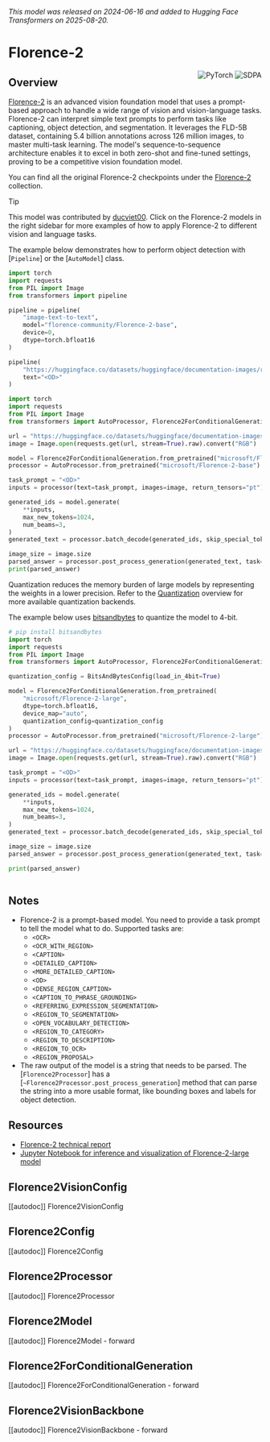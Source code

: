 <!--Copyright 2025 The HuggingFace Team. All rights reserved.

Licensed under the Apache License, Version 2.0 (the "License"); you may not use this file except in compliance with
the License. You may obtain a copy of the License at

http://www.apache.org/licenses/LICENSE-2.0

Unless required by applicable law or agreed to in writing, software distributed under the License is distributed on
an "AS IS" BASIS, WITHOUT WARRANTIES OR CONDITIONS OF ANY KIND, either express or implied. See the License for the
specific language governing permissions and limitations under the License.

⚠️ Note that this file is in Markdown but contain specific syntax for our doc-builder (similar to MDX) that may not be
rendered properly in your Markdown viewer.

-->
*This model was released on 2024-06-16 and added to Hugging Face Transformers on 2025-08-20.*

# Florence-2

<div style="float: right;">
    <div class="flex flex-wrap space-x-1">
        <img alt="PyTorch" src="https://img.shields.io/badge/PyTorch-DE3412?style=flat&logo=pytorch&logoColor=white">
        <img alt="SDPA" src="https://img.shields.io/badge/SDPA-DE3412?style=flat&logo=pytorch&logoColor=white">
    </div>
</div>

## Overview

[Florence-2](https://huggingface.co/papers/2311.06242) is an advanced vision foundation model that uses a prompt-based approach to handle a wide range of vision and vision-language tasks. Florence-2 can interpret simple text prompts to perform tasks like captioning, object detection, and segmentation. It leverages the FLD-5B dataset, containing 5.4 billion annotations across 126 million images, to master multi-task learning. The model's sequence-to-sequence architecture enables it to excel in both zero-shot and fine-tuned settings, proving to be a competitive vision foundation model.

You can find all the original Florence-2 checkpoints under the [Florence-2](https://huggingface.co/models?other=florence-2) collection.

> [!TIP]
> This model was contributed by [ducviet00](https://huggingface.co/ducviet00).
> Click on the Florence-2 models in the right sidebar for more examples of how to apply Florence-2 to different vision and language tasks.

The example below demonstrates how to perform object detection with [`Pipeline`] or the [`AutoModel`] class.

<hfoptions id="usage">
<hfoption id="Pipeline">

```py
import torch
import requests
from PIL import Image
from transformers import pipeline

pipeline = pipeline(
    "image-text-to-text",
    model="florence-community/Florence-2-base",
    device=0,
    dtype=torch.bfloat16
)

pipeline(
    "https://huggingface.co/datasets/huggingface/documentation-images/resolve/main/transformers/tasks/car.jpg?download=true",
    text="<OD>"
)
```

</hfoption>
<hfoption id="AutoModel">

```py
import torch
import requests
from PIL import Image
from transformers import AutoProcessor, Florence2ForConditionalGeneration

url = "https://huggingface.co/datasets/huggingface/documentation-images/resolve/main/transformers/tasks/car.jpg?download=true"
image = Image.open(requests.get(url, stream=True).raw).convert("RGB")

model = Florence2ForConditionalGeneration.from_pretrained("microsoft/Florence-2-base", dtype=torch.bfloat16, device_map="auto")
processor = AutoProcessor.from_pretrained("microsoft/Florence-2-base")

task_prompt = "<OD>"
inputs = processor(text=task_prompt, images=image, return_tensors="pt").to(model.device)

generated_ids = model.generate(
    **inputs,
    max_new_tokens=1024,
    num_beams=3,
)
generated_text = processor.batch_decode(generated_ids, skip_special_tokens=False)[0]

image_size = image.size
parsed_answer = processor.post_process_generation(generated_text, task=task_prompt, image_size=image_size)
print(parsed_answer)
```

</hfoption>
</hfoptions>

Quantization reduces the memory burden of large models by representing the weights in a lower precision. Refer to the [Quantization](../quantization/overview) overview for more available quantization backends.

The example below uses [bitsandbytes](../quantization/bitsandbytes) to quantize the model to 4-bit.

```py
# pip install bitsandbytes
import torch
import requests
from PIL import Image
from transformers import AutoProcessor, Florence2ForConditionalGeneration, BitsAndBytesConfig

quantization_config = BitsAndBytesConfig(load_in_4bit=True)

model = Florence2ForConditionalGeneration.from_pretrained(
    "microsoft/Florence-2-large",
    dtype=torch.bfloat16,
    device_map="auto",
    quantization_config=quantization_config
)
processor = AutoProcessor.from_pretrained("microsoft/Florence-2-large")

url = "https://huggingface.co/datasets/huggingface/documentation-images/resolve/main/transformers/tasks/car.jpg?download=true"
image = Image.open(requests.get(url, stream=True).raw).convert("RGB")

task_prompt = "<OD>"
inputs = processor(text=task_prompt, images=image, return_tensors="pt").to(model.device, torch.bfloat16)

generated_ids = model.generate(
    **inputs,
    max_new_tokens=1024,
    num_beams=3,
)
generated_text = processor.batch_decode(generated_ids, skip_special_tokens=False)[0]

image_size = image.size
parsed_answer = processor.post_process_generation(generated_text, task=task_prompt, image_size=image_size)

print(parsed_answer)
```

<div class="flex justify-center">
    <img src=""/>
</div>

## Notes

- Florence-2 is a prompt-based model. You need to provide a task prompt to tell the model what to do. Supported tasks are:
    - `<OCR>`
    - `<OCR_WITH_REGION>`
    - `<CAPTION>`
    - `<DETAILED_CAPTION>`
    - `<MORE_DETAILED_CAPTION>`
    - `<OD>`
    - `<DENSE_REGION_CAPTION>`
    - `<CAPTION_TO_PHRASE_GROUNDING>`
    - `<REFERRING_EXPRESSION_SEGMENTATION>`
    - `<REGION_TO_SEGMENTATION>`
    - `<OPEN_VOCABULARY_DETECTION>`
    - `<REGION_TO_CATEGORY>`
    - `<REGION_TO_DESCRIPTION>`
    - `<REGION_TO_OCR>`
    - `<REGION_PROPOSAL>`
- The raw output of the model is a string that needs to be parsed. The [`Florence2Processor`] has a [`~Florence2Processor.post_process_generation`] method that can parse the string into a more usable format, like bounding boxes and labels for object detection.

## Resources

- [Florence-2 technical report](https://huggingface.co/papers/2311.06242)
- [Jupyter Notebook for inference and visualization of Florence-2-large model](https://huggingface.co/microsoft/Florence-2-large/blob/main/sample_inference.ipynb)

## Florence2VisionConfig

[[autodoc]] Florence2VisionConfig

## Florence2Config

[[autodoc]] Florence2Config

## Florence2Processor

[[autodoc]] Florence2Processor

## Florence2Model

[[autodoc]] Florence2Model
    - forward

## Florence2ForConditionalGeneration

[[autodoc]] Florence2ForConditionalGeneration
    - forward

## Florence2VisionBackbone

[[autodoc]] Florence2VisionBackbone
    - forward
